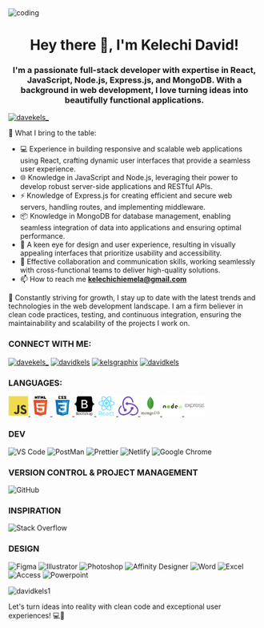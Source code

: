 <img align="center" alt="coding" width="1200" src="https://pbs.twimg.com/profile_banners/1253975510289391617/1686626965/1500x500">
<h1 align="center">Hey there 👋, I'm Kelechi David!</h1>
<h3 align="center">I'm a passionate full-stack developer with expertise in React, JavaScript, Node.js, Express.js, and MongoDB. With a background in web development, I love turning ideas into beautifully functional applications.</h3>

<p align="left"> <a href="https://twitter.com/davekels_" target="blank"><img src="https://img.shields.io/twitter/follow/davekels_?logo=twitter&style=for-the-badge" alt="davekels_" /></a> </p>

🚀 What I bring to the table:
- 💻 Experience in building responsive and scalable web applications using React, crafting dynamic user interfaces that provide a seamless user experience.
- 🌐 Knowledge in JavaScript and Node.js, leveraging their power to develop robust server-side applications and RESTful APIs.
- ⚡️ Knowledge of Express.js for creating efficient and secure web servers, handling routes, and implementing middleware.
- 📦 Knowledge in MongoDB for database management, enabling seamless integration of data into applications and ensuring optimal performance.
- 🎨 A keen eye for design and user experience, resulting in visually appealing interfaces that prioritize usability and accessibility.
- 🤝 Effective collaboration and communication skills, working seamlessly with cross-functional teams to deliver high-quality solutions.
- 📫 How to reach me **kelechichiemela@gmail.com**
  
🌱 Constantly striving for growth, I stay up to date with the latest trends and technologies in the web development landscape. I am a firm believer in clean code practices, testing, and continuous integration, ensuring the maintainability and scalability of the projects I work on.



<h3 align="left">CONNECT WITH ME:</h3>

<p align="left">
<a href="https://twitter.com/davekels_" target="blank"><img align="center" src="https://raw.githubusercontent.com/rahuldkjain/github-profile-readme-generator/master/src/images/icons/Social/twitter.svg" alt="davekels_" height="30" width="40" /></a>
<a href="https://linkedin.com/in/davidkels" target="blank"><img align="center" src="https://raw.githubusercontent.com/rahuldkjain/github-profile-readme-generator/master/src/images/icons/Social/linked-in-alt.svg" alt="davidkels" height="30" width="40" /></a>
<a href="https://instagram.com/kelsgraphix" target="blank"><img align="center" src="https://raw.githubusercontent.com/rahuldkjain/github-profile-readme-generator/master/src/images/icons/Social/instagram.svg" alt="kelsgraphix" height="30" width="40" /></a>
<a href="https://dribbble.com/davidkels" target="blank"><img align="center" src="https://raw.githubusercontent.com/rahuldkjain/github-profile-readme-generator/master/src/images/icons/Social/dribbble.svg" alt="davidkels" height="30" width="40" /></a>
</p>


<h3 align="left">LANGUAGES:</h3>

<p align="left"> <a href="https://developer.mozilla.org/en-US/docs/Web/JavaScript" target="_blank" rel="noreferrer"> <img src="https://raw.githubusercontent.com/devicons/devicon/master/icons/javascript/javascript-original.svg" alt="javascript" width="40" height="40"/> </a> <a href="https://www.w3.org/html/" target="_blank" rel="noreferrer"> <img src="https://raw.githubusercontent.com/devicons/devicon/master/icons/html5/html5-original-wordmark.svg" alt="html5" width="40" height="40"/> </a> <a href="https://www.w3schools.com/css/" target="_blank" rel="noreferrer"> <img src="https://raw.githubusercontent.com/devicons/devicon/master/icons/css3/css3-original-wordmark.svg" alt="css3" width="40" height="40"/> </a> <a href="https://getbootstrap.com" target="_blank" rel="noreferrer"> <img src="https://raw.githubusercontent.com/devicons/devicon/master/icons/bootstrap/bootstrap-plain-wordmark.svg" alt="bootstrap" width="40" height="40"/> </a> <a href="https://reactjs.org/" target="_blank" rel="noreferrer"> <img src="https://raw.githubusercontent.com/devicons/devicon/master/icons/react/react-original-wordmark.svg" alt="react" width="40" height="40"/> </a> <a href="https://redux.js.org" target="_blank" rel="noreferrer"> <img src="https://raw.githubusercontent.com/devicons/devicon/master/icons/redux/redux-original.svg" alt="redux" width="40" height="40"/> </a> <a href="https://www.mongodb.com/" target="_blank" rel="noreferrer"> <img src="https://raw.githubusercontent.com/devicons/devicon/master/icons/mongodb/mongodb-original-wordmark.svg" alt="mongodb" width="40" height="40"/> </a> <a href="https://nodejs.org" target="_blank" rel="noreferrer"> <img src="https://raw.githubusercontent.com/devicons/devicon/master/icons/nodejs/nodejs-original-wordmark.svg" alt="nodejs" width="40" height="40"/> </a> <a href="https://expressjs.com" target="_blank" rel="noreferrer"> <img src="https://raw.githubusercontent.com/devicons/devicon/master/icons/express/express-original-wordmark.svg" alt="express" width="40" height="40"/> </a> </p>


### DEV

![VS Code](https://img.shields.io/badge/-VSCode-007ACC?&style=for-the-badge&logo=visual-studio-code&logoColor=white)
![PostMan](https://img.shields.io/badge/POSTMAN-ff6600?&style=for-the-badge&logo=postman&logoColor=white)
![Prettier](https://img.shields.io/badge/prettier-1A2C34?style=for-the-badge&logo=prettier&logoColor=F7BA3E)
![Netlify](https://img.shields.io/badge/netlify-%23000000.svg?style=for-the-badge&logo=netlify&logoColor=#00C7B7)
![Google Chrome](https://img.shields.io/badge/Google%20Chrome-4285F4?style=for-the-badge&logo=GoogleChrome&logoColor=white)


### VERSION CONTROL & PROJECT MANAGEMENT 

![GitHub](https://img.shields.io/badge/GitHub-000000?&style=for-the-badge&logo=github&logoColor=white)


### INSPIRATION

![Stack Overflow](https://img.shields.io/badge/-Stackoverflow-FE7A16?style=for-the-badge&logo=stack-overflow&logoColor=white)


### DESIGN

![Figma](https://img.shields.io/badge/Figma-FE7A16?style=for-the-badge&logo=figma&logoColor=white)
![Illustrator](https://img.shields.io/badge/Illustrator-cc6600?style=for-the-badge&logo=adobeillustrator&logoColor=white)
![Photoshop](https://img.shields.io/badge/Photoshop-002266?style=for-the-badge&logo=adobephotoshop&logoColor=white)
![Affinity Designer](https://img.shields.io/badge/Affinity_Designer-0099cc?style=for-the-badge&logo=affinitydesigner&logoColor=white)
![Word](https://img.shields.io/badge/Word-0073e6?style=for-the-badge&logo=microsoftword&logoColor=white)
![Excel](https://img.shields.io/badge/Excel-00802b?style=for-the-badge&logo=microsoftexcel&logoColor=white)
![Access](https://img.shields.io/badge/Access-b30000?style=for-the-badge&logo=microsoftaccess&logoColor=white)
![Powerpoint](https://img.shields.io/badge/Powerpoint-e65c00?style=for-the-badge&logo=microsoftpowerpoint&logoColor=white)

<p><img align="center" src="https://github-readme-stats.vercel.app/api/top-langs?username=davidkels1&show_icons=true&locale=en&layout=compact" alt="davidkels1" /></p>


Let's turn ideas into reality with clean code and exceptional user experiences! 💻🚀

